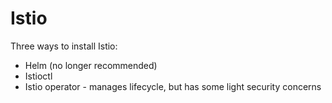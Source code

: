 # Istio

Three ways to install Istio:
- Helm (no longer recommended)
- Istioctl
- Istio operator - manages lifecycle, but has some light security concerns
